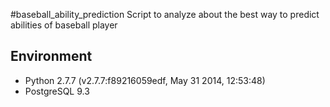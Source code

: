 #baseball_ability_prediction
Script to analyze about the best way to predict abilities of baseball player

## Environment
* Python 2.7.7 (v2.7.7:f89216059edf, May 31 2014, 12:53:48) 
* PostgreSQL 9.3
